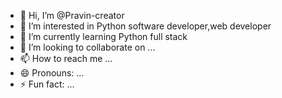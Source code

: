- 👋 Hi, I’m @Pravin-creator
- 👀 I’m interested in Python software developer,web developer
- 🌱 I’m currently learning Python full stack
- 💞️ I’m looking to collaborate on ...
- 📫 How to reach me ...
- 😄 Pronouns: ...
- ⚡ Fun fact: ...

<!---
Pravin-Web-creator/Pravin-Web-creator is a ✨ special ✨ repository because its `README.md` (this file) appears on your GitHub profile.
You can click the Preview link to take a look at your changes.
--->
